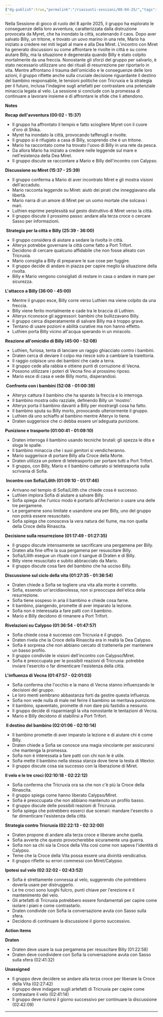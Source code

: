 ```yaml
---
{"dg-publish":true,"permalink":"/riassunti-sessioni/08-04-25/","tags":["billy","sofia","miret"],"noteIcon":""}
---
```


Nella Sessione di gioco di ruolo del 8 aprile 2025, il gruppo ha esplorato le conseguenze della loro avventura, caratterizzata dalla distruzione provocata da Myret, che ha inondato la città, scatenando il caos. Dopo aver salvato Billy, un tritone, e trovato un uovo marino in una rete, Mario ha iniziato a credere nei miti legati al mare e alla Dea Miret. L'incontro con Miret ha generato discussioni su come affrontare le rivolte in città e su come aiutare Billy, ma la situazione è degenerata quando Billy è stato colpito mortalmente da una freccia. Nonostante gli sforzi del gruppo per salvarlo, è stato necessario utilizzare uno dei rituali di resurrezione per riportarlo in vita. Mentre affrontano il trauma dell'omicidio e le conseguenze delle loro azioni, il gruppo riflette anche sulla cruciale decisione riguardante il destino del bambino responsabile, le tensioni politiche con Tricruxia e la strategia per il futuro, inclusa l'indagine sugli artefatti per contrastare una potenziale minaccia legata al velo. La sessione si conclude con la promessa di continuare a lavorare insieme e di affrontare le sfide che li attendono.

**Notes**

**Recap dell'avventura (00:02 - 15:37)**

- Il gruppo ha affrontato il tempio e fatto sciogliere Myret con il cuore d'oro di Shika.
- Myret ha inondato la città, provocando tafferugli e rivolte.
- Il gruppo si è rifugiato a casa di Billy, scoprendo che è un tritone.
- Mario ha raccontato come ha trovato l'uovo di Billy in una rete da pesca.
- Da allora Mario ha iniziato a credere nelle leggende sul mare e nell'esistenza della Dea Miret.
- Il gruppo discute se raccontare a Mario e Billy dell'incontro con Calypso.

**Discussione su Miret (15:37 - 25:39)**

- Il gruppo conferma a Mario di aver incontrato Miret e gli mostra visioni dell'accaduto.
- Mario racconta leggende su Miret: aiutò dei pirati che inneggiavano alla libertà.
- Mario narra di un amore di Miret per un uomo mortale che solcava i mari.
- Luthien esprime perplessità sul gesto distruttivo di Miret verso la città.
- Il gruppo discute il prossimo passo: andare alla terza croce o cercare Sasso per informazioni.

**️ Strategia per la città e Billy (25:39 - 36:00)**

- Il gruppo considera di aiutare a sedare la rivolta in città.
- Alteryx potrebbe governare la città come fatto a Port Trifort.
- Decidono di cercare qualcuno affidabile che non fosse alleato con Tricruxia.
- Mario consiglia a Billy di preparare le sue cose per fuggire.
- Il gruppo decide di andare in piazza per capire meglio la situazione della rivolta.
- Billy e Mario vengono consigliati di restare in casa o andare in mare per sicurezza.

**L'attacco a Billy (36:00 - 45:00)**

- Mentre il gruppo esce, Billy corre verso Luthien ma viene colpito da una freccia.
- Billy viene ferito mortalmente e cade tra le braccia di Luthien.
- Alteryx riconosce gli aggressori: bambini che bullizzavano Billy.
- Il gruppo cerca disperatamente di salvare Billy ma è troppo grave.
- Tentano di usare pozioni e abilità curative ma non hanno effetto.
- Luthien porta Billy vicino all'acqua sperando in un miracolo.

**Reazione all'omicidio di Billy (45:00 - 52:08)**

- Luthien, furiosa, tenta di lanciare un raggio ghiacciato contro i bambini.
- Draten cerca di deviare il colpo ma riesce solo a cambiare la traiettoria.
- Il raggio colpisce uno dei bambini che cade a terra.
- Il gruppo cede alla rabbia e ottiene punti di corruzione di Vecna.
- Possono utilizzare i poteri di Vecna fino al prossimo riposo.
- Mario esce di casa e vede Billy morto, disperandosi.

**️ Confronto con i bambini (52:08 - 01:00:39)**

- Alteryx cattura il bambino che ha sparato la freccia e lo interroga.
- Il bambino mostra odio razziale, definendo Billy un 'mostro'.
- Alteryx porta il bambino davanti a Billy per mostrargli cosa ha fatto.
- Il bambino sputa su Billy morto, provocando ulteriormente il gruppo.
- Luthien dà uno schiaffo al bambino mentre Alteryx lo tiene.
- Draten suggerisce che ci debba essere un'adeguata punizione.

**Punizione e trasporto (01:00:41 - 01:09:10)**

- Draten interroga il bambino usando tecniche brutali: gli spezza le dita e sloga le spalle.
- Il bambino minaccia che i suoi genitori si vendicheranno.
- Mario suggerisce di portare Billy alla Croce della Morte.
- Draten utilizza un potere di teletrasporto per portare tutti a Port Trifort.
- Il gruppo, con Billy, Mario e il bambino catturato si teletrasporta sulla scrivania di Sofia.

**‍️ Incontro con Sofia/Lilith (01:09:10 - 01:17:46)**

- Arrivano nel tempio di Sofia/Lilith che chiede cosa è successo.
- Luthien implora Sofia di aiutare a salvare Billy.
- Sofia spiega che l'unico modo è portarlo all'Archerion o usare una delle tre pergamene.
- Le pergamene sono limitate e usandone una per Billy, uno del gruppo non potrà essere resuscitato.
- Sofia spiega che conosceva la vera natura del fiume, ma non quella della Croce della Rinascita.

**Decisione sulla resurrezione (01:17:49 - 01:27:35)**

- Il gruppo discute intensamente se sacrificare una pergamena per Billy.
- Draten alla fine offre la sua pergamena per resuscitare Billy.
- Sofia/Lilith esegue un rituale con il sangue di Draten e di Billy.
- Billy viene resuscitato e subito abbracciato da Mario.
- Il gruppo discute cosa fare del bambino che ha ucciso Billy.

**Discussione sul ciclo della vita (01:27:35 - 01:36:54)**

- Draten chiede a Sofia se togliere una vita alla morte è corretto.
- Sofia, essendo un'arcidiavolessa, non si preoccupa dell'etica della resurrezione.
- Sofia tiene sospeso in aria il bambino e chiede cosa farne.
- Il bambino, piangendo, promette di aver imparato la lezione.
- Sofia non è interessata a fare patti con il bambino.
- Mario e Billy decidono di rimanere a Port Trifort.

**Rivelazioni su Calypso (01:36:54 - 01:47:57)**

- Sofia chiede cosa è successo con Tricruxia e il gruppo.
- Draten rivela che la Croce della Rinascita era in realtà la Dea Calypso.
- Sofia è sorpresa che non abbiano cercato di trattenerla per mantenere un basso profilo.
- Il gruppo condivide le visioni dell'incontro con Calypso/Miret.
- Sofia è preoccupata per le possibili reazioni di Tricruxia: potrebbe inviare l'esercito o far dimenticare l'esistenza della città.

**L'influenza di Vecna (01:47:57 - 02:01:03)**

- Sofia conferma che l'occhio e la mano di Vecna stanno influenzando le decisioni del gruppo.
- Le loro menti sembrano abbastanza forti da gestire questa influenza.
- Sofia non vede nulla di male nel ferire il bambino se meritava punizione.
- Il bambino, spaventato, promette di non dare più fastidio a nessuno.
- Il gruppo decide di risparmiargli la vita nonostante le tentazioni di Vecna.
- Mario e Billy decidono di stabilirsi a Port Trifort.

**️ Il destino del bambino (02:01:06 - 02:10:14)**

- Il bambino promette di aver imparato la lezione e di aiutare chi è come Billy.
- Draten chiede a Sofia se conosce una magia vincolante per assicurarsi che mantenga la promessa.
- Sofia non è interessata a fare patti con chi non le è utile.
- Sofia mette il bambino nella stessa stanza dove tiene la testa di Wextor.
- Il gruppo discute cosa sia successo con la liberazione di Miret.

**Il velo e le tre croci (02:10:18 - 02:22:12)**

- Sofia conferma che Tricruxia ora sa che non c'è più la Croce della Rinascita.
- Il gruppo spiega come hanno liberato Calypso/Miret.
- Sofia è preoccupata che non abbiano mantenuto un profilo basso.
- Il gruppo discute delle possibili reazioni di Tricruxia.
- Sofia spiega che potrebbero esserci due scenari: mandare l'esercito o far dimenticare l'esistenza della città.

**Strategia contro Tricruxia (02:22:13 - 02:32:00)**

- Draten propone di andare alla terza croce e liberare anche quella.
- Sofia avverte che questo provocherebbe sicuramente una guerra.
- Sofia non sa chi sia la Croce della Vita così come non sapeva l'identità di Calypso.
- Teme che la Croce della Vita possa essere una divinità vendicativa.
- Il gruppo riflette su errori commessi con Miret/Calypso.

**Ipotesi sul velo (02:32:02 - 02:43:52)**

- Sofia è strettamente connessa al velo, suggerendo che potrebbero doverla usare per distruggerlo.
- Le tre croci sono luoghi fulcro, punti chiave per l'erezione e il mantenimento del velo.
- Gli artefatti di Tricruxia potrebbero essere fondamentali per capire come isolare i piani e come contrastarlo.
- Draten condivide con Sofia la conversazione avuta con Sasso sulla sfera.
- Decidono di continuare la discussione il giorno successivo.

**Action items**

**Draten**

- Draten deve usare la sua pergamena per resuscitare Billy (01:22:58)
- Draten deve condividere con Sofia la conversazione avuta con Sasso sulla sfera (02:41:32)

**Unassigned**

- Il gruppo deve decidere se andare alla terza croce per liberare la Croce della Vita (02:27:42)
- Il gruppo deve indagare sugli artefatti di Tricruxia per capire come contrastare il velo (02:41:14)
- Il gruppo deve riunirsi il giorno successivo per continuare la discussione (02:42:09)

---